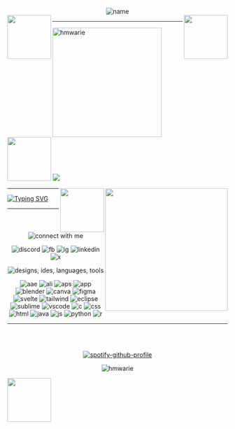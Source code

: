 <div align="center">
  
<!-- <img src="https://svg-banners.vercel.app/api?type=luminance&text1=clarisse&width=400&height=250" alt="clarisse"/> <br> -->

<br>
<img src="https://readme-typing-svg.demolab.com?font=VT323&size=30&pause=1000&color=FEBE00&center=true&width=435&height=60&lines=welcome,+developers!" alt="name"/> <br>
<img src="https://github.com/user-attachments/assets/68d9caff-ee6b-41c8-abff-2badc2573f88" width="100" align="left"/>
<img src="https://img.pokemondb.net/sprites/black-white/anim/normal/eevee.gif" width="100" align="right"/>

---

<div align="left">

<img alt="hmwarie" src="https://github.com/user-attachments/assets/1bf4206d-2dc8-422f-bcdd-61f1019988d6" width="250"/> <img src="https://github.com/user-attachments/assets/2398ea72-16c0-4eea-a8c2-d9ca87f2bad9" width="100"> <img src="https://readme-typing-svg.herokuapp.com?font=VT323&size=25&duration=800&pause=20&color=ADD8E6&vCenter=true&multiline=true&repeat=false&width=430&height=220&lines=clarisse+victoria;clari;computer+science;continuing+sophomore;university+of+the+philippines+los+ba%C3%B1os">

<img src="https://github.com/user-attachments/assets/4f6a421b-b290-4762-a8bf-e21fb2efa8bd" width="280" align="right"/>

</div>

<img src="https://github.com/user-attachments/assets/317bd158-58c7-44fb-a08f-1ced81c64ace" width="100" align="right"/>

--- 

</div>

[![Typing SVG](https://readme-typing-svg.herokuapp.com?font=VT323&size=22&duration=800&pause=20&color=ADD8E6&vCenter=true&multiline=true&repeat=false&width=570&height=135&lines=i'm+currently+working+on%3A+web+programming;i'm+currently+learning%3A+100%2C+124%2C+125%2C+and+150;ask+me+about%3A+svelte%2C+tailwind+css%2C+or+adobe;fun+fact%3A+i+enjoy+creating+art%2C+both+digitally+and+traditionally)](https://git.io/typing-svg)


---

<div align="center">
<img src="https://readme-typing-svg.demolab.com?font=VT323&size=25&pause=1000&color=00FFFF&center=true&repeat=false&width=435&height=35&lines=connect+with+me;" alt="connect with me"/>
<p>
  <img alt="discord" src="https://img.shields.io/badge/Discord-%235865F2.svg?&logo=discord&logoColor=white" href="https://discord.com/users/365393282978807808"/>
  <img alt="fb" src="https://img.shields.io/badge/Facebook-%231877F2.svg?logo=Facebook&logoColor=white" href="https://www.facebook.com/claririi/"/>
<!--   <img alt="gmail" src="https://img.shields.io/badge/Gmail-D14836?logo=gmail&logoColor=white"/> -->
  <img alt="ig" src="https://img.shields.io/badge/Instagram-%23E4405F.svg?logo=Instagram&logoColor=white" href="https://www.instagram.com/hmwarie/"/>
  <img alt="linkedin" src="https://img.shields.io/badge/Linkedin-%230077B5.svg?logo=linkedin&logoColor=white" href="https://www.linkedin.com/in/janclarissevictoria/"/>
  <img alt="x" src="https://img.shields.io/badge/X-%23000000.svg?logo=X&logoColor=white" href="https://x.com/hmwarie"/>
</p>

<img src="https://readme-typing-svg.demolab.com?font=VT323&size=25&pause=1000&color=00FFFF&center=true&repeat=false&width=435&height=35&lines=designs+/+ides+/+languages+/+tools;" alt="designs, ides, languages, tools"/>
<p>

  <img alt="aae" src="https://img.shields.io/badge/Adobe%20After%20Effects-CF96FD?logo=Adobe%20After%20Effects&logoColor=393665"/>
  <img alt="ali" src="https://img.shields.io/badge/Adobe%20Illustrator-FF9A00?logo=adobe%20illustrator&logoColor=white"/>
  <img alt="aps" src="https://img.shields.io/badge/Adobe%20Photoshop-31A8FF?logo=Adobe%20Photoshop&logoColor=black"/>
  <img alt="app" src="https://img.shields.io/badge/Adobe%20Premiere%20Pro-9999FF?logo=Adobe%20Premiere%20Pro&logoColor=white"/>
  <img alt="blender" src="https://img.shields.io/badge/Blender-%23F5792A.svg?logo=blender&logoColor=white"/>
  <img alt="canva" src="https://img.shields.io/badge/Canva-%2300C4CC.svg?&logo=Canva&logoColor=white"/>
  <img alt="figma" src="https://img.shields.io/badge/Figma-F24E1E?logo=figma&logoColor=white"/>

  <img alt="svelte" src="https://img.shields.io/badge/Svelte-%23f1413d.svg?logo=svelte&logoColor=white"/>
  <img alt="tailwind" src="https://img.shields.io/badge/Tailwind%20CSS-%2338B2AC.svg?logo=tailwind-css&logoColor=white"/>
  
  <img alt="eclipse" src="https://img.shields.io/badge/Eclipse-FE7A16.svg?logo=Eclipse&logoColor=white"/>
  <img alt="sublime" src="https://img.shields.io/badge/Sublime%20Text-%23575757.svg?logo=sublime-text&logoColor=important"/>
  <img alt="vscode" src="https://custom-icon-badges.demolab.com/badge/Visual%20Studio%20Code-0078d7.svg?logo=vsc&logoColor=white"/>

  
  <img alt="c" src="https://img.shields.io/badge/C-00599C?logo=c&logoColor=white"/>
  <img alt="css" src="https://img.shields.io/badge/CSS-1572B6?logo=css3&logoColor=fff"/>
  <img alt="html" src="https://img.shields.io/badge/HTML-%23E34F26.svg?logo=html5&logoColor=white"/>
  <img alt="java" src="https://img.shields.io/badge/Java-%23ED8B00.svg?logo=openjdk&logoColor=white"/>
  <img alt="js" src="https://img.shields.io/badge/JavaScript-F7DF1E?logo=javascript&logoColor=000"/>
  <img alt="python" src="https://img.shields.io/badge/Python-3776AB?logo=python&logoColor=fff"/>
  <img alt="r" src="https://img.shields.io/badge/R-%23276DC3.svg?logo=r&logoColor=white"/>
</p>


---

<br><br>

[![spotify-github-profile](https://spotify-github-profile.kittinanx.com/api/view?uid=2a3fv6oxbcw7kxvk9izm8tabz&cover_image=true&theme=default&show_offline=true&background_color=000000&interchange=false&bar_color=53b14f&bar_color_cover=true)](https://spotify-github-profile.kittinanx.com/api/view?uid=2a3fv6oxbcw7kxvk9izm8tabz&redirect=true) 
<p align="center"> <img src="https://komarev.com/ghpvc/?username=hmwarie&label=Profile%20views&color=0e75b6&style=flat" alt="hmwarie" /> </p>

</div>

<img src="https://img.pokemondb.net/sprites/black-white/anim/back-normal/eevee.gif" width="100" align="left"/>
